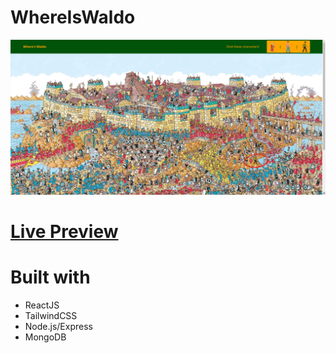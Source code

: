 # WhereIsWaldo
![where's Waldo](waldohome.png)

# <a href="https://messaging-jj3zhaxic-brdorads-projects.vercel.app">Live Preview</a>

# Built with
- ReactJS
- TailwindCSS
- Node.js/Express
- MongoDB